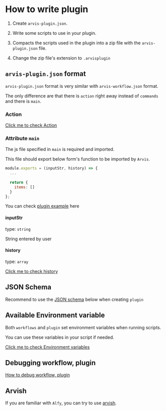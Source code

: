 # How to write plugin

1. Create `arvis-plugin.json`.

2. Write some scripts to use in your plugin.

3. Compacts the scripts used in the plugin into a zip file with the `arvis-plugin.json` file.

4. Change the zip file's extension to `.arvisplugin`

## `arvis-plugin.json` format

`arvis-plugin.json` format is very similar with `arvis-workflow.json` format.

The only difference are that there is `action` right away instead of `commands` and there is `main`.

### Action

[Click me to check Action](./action-description.md)

### Attribute `main`

The js file specified in `main` is required and imported.

This file should export below form's function to be imported by `Arvis`.


```js
module.exports = (inputStr, history) => {
  ...
 
  return {
    items: []
  }
};
```

You can check [plugin example](https://github.com/jopemachine/arvis-calculator-plugin-example) here

#### inputStr

type: `string`

String entered by user

#### history

type: `array`

[Click me to check history](./history.md)

## JSON Schema

Recommend to use the [JSON schema](https://github.com/jopemachine/arvis-core/blob/master/plugin-schema.json) below when creating `plugin`

## Available Environment variable

Both `workflows` and `plugin` set environment variables when running scripts.

You can use these variables in your script if needed.

[Click me to check Environment variables](./extension-env-description.md)

## Debugging workflow, plugin

[How to debug workflow, plugin](./debugging-description.md)

## Arvish

If you are familiar with `Alfy`, you can try to use [arvish](https://github.com/jopemachine/arvish).